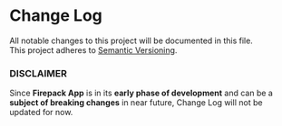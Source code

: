 # Change Log
All notable changes to this project will be documented in this file.  
This project adheres to [Semantic Versioning](http://semver.org/).

### DISCLAIMER
Since **Firepack App** is in its **early phase of development** and
can be a **subject of breaking changes** in near future, Change Log will not be updated for now.
